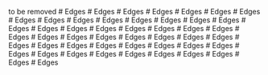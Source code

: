 to be removed
    # Edges
    # Edges
    # Edges
    # Edges
    # Edges
    # Edges
    # Edges
    # Edges
    # Edges
    # Edges
    # Edges
    # Edges
    # Edges
    # Edges
    # Edges
    # Edges
    # Edges
    # Edges
    # Edges
    # Edges
    # Edges
    # Edges
    # Edges
    # Edges
    # Edges
    # Edges
    # Edges
    # Edges
    # Edges
    # Edges
    # Edges
    # Edges
    # Edges
    # Edges
    # Edges
    # Edges
    # Edges
    # Edges
    # Edges
    # Edges
    # Edges
    # Edges
    # Edges
    # Edges
    # Edges
    # Edges
    # Edges
    # Edges
    # Edges